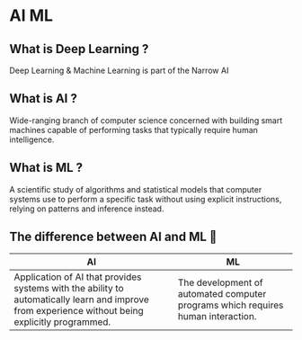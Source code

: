 # AI ML

## What is Deep Learning ?

Deep Learning & Machine Learning is part of the Narrow AI

## What is AI ? 

Wide-ranging branch of computer science concerned with building smart machines capable of performing tasks that typically require human intelligence.

## What is ML ?

A scientific study of algorithms and statistical models that computer systems use to perform a specific task without using explicit instructions, relying on patterns and inference instead.

## The difference between AI and ML 🤔

| AI  | ML |
| ---------------------------------------------------------------- | ------------- |
| Application of AI that provides systems with the ability to automatically learn and improve from experience without being explicitly programmed. | The development of automated computer programs which requires human interaction. |

